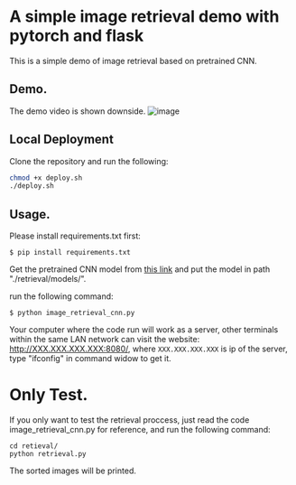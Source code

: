 # A simple image retrieval demo with pytorch and flask

This is a simple demo of image retrieval based on pretrained CNN.

## Demo.

The demo video is shown downside.
![image](https://github.com/SongKaixiang/image_retrieval_platform/blob/master/retrieval/demo.gif)

## Local Deployment

Clone the repository and run the following:

```bash
chmod +x deploy.sh
./deploy.sh
```
## Usage.

Please install requirements.txt first:

```
$ pip install requirements.txt
```

Get the pretrained CNN model from [this link](https://drive.google.com/open?id=1TG_Fq_UryffsmV045u4MJGaWB-MJqNgI)
and put the model in path "./retrieval/models/".

run the following command:

```
$ python image_retrieval_cnn.py
```

Your computer where the code run will work as a server, other terminals within the same LAN network can visit the website: http://XXX.XXX.XXX.XXX:8080/, where `XXX.XXX.XXX.XXX` is ip of the server, type "ifconfig" in command widow to get it.

# Only Test.

If you only want to test the retrieval proccess, just read the code image_retrieval_cnn.py for reference, and run the following command:

```
cd retieval/
python retrieval.py
```

The sorted images will be printed.
